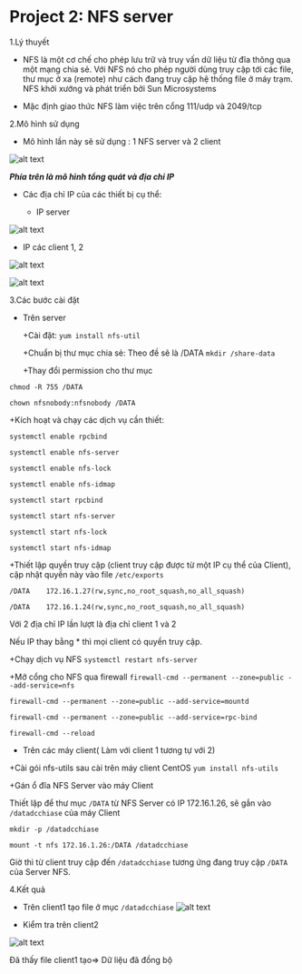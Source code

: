 # Project 2: NFS server
1.Lý thuyết 


+ NFS là một cơ chế cho phép lưu trữ và truy vấn dữ liệu từ đĩa thông qua một mạng chia sẻ. Với NFS nó cho phép người dùng truy cập tới các file, thư mục ở xa (remote) như cách đang truy cập hệ thống file ở máy trạm. NFS khởi xướng và phát triển bởi Sun Microsystems

+ Mặc định giao thức NFS làm việc trên cổng 111/udp và 2049/tcp

2.Mô hình sử dụng

+ Mô hình lần này sẽ sử dụng : 1 NFS server và 2 client

![alt text](https://s3-ap-southeast-1.amazonaws.com/kipalog.com/ywv5kah82p_image.png)

***Phía trên là mô hình tổng quát và địa chỉ IP***          
+ Các địa chỉ IP của các thiết bị cụ thể:

  + IP server


 ![alt text](https://s3-ap-southeast-1.amazonaws.com/kipalog.com/voa1v381p7_image.png)

  + IP các client 1, 2

![alt text](https://s3-ap-southeast-1.amazonaws.com/kipalog.com/369ber391l_image.png)

![alt text](https://s3-ap-southeast-1.amazonaws.com/kipalog.com/yv8n5rs41h_image.png)

3.Các bước cài đặt

- Trên server

  +Cài đặt:
`yum install nfs-util`
  
  +Chuẩn bị thư mục chia sẻ: Theo đề sẽ là /DATA
`mkdir /share-data`
  
  +Thay đổi permission cho thư mục

`chmod -R 755 /DATA`

`chown nfsnobody:nfsnobody /DATA`
  
  +Kích hoạt và chạy các dịch vụ cần thiết:

`systemctl enable rpcbind`

`systemctl enable nfs-server`
 
`systemctl enable nfs-lock`
 
`systemctl enable nfs-idmap`

`systemctl start rpcbind`

`systemctl start nfs-server`
 
`systemctl start nfs-lock`
 
`systemctl start nfs-idmap`


+Thiết lập quyền truy cập (client truy cập được từ một IP cụ thể của Client), cập nhật quyền này vào file  `/etc/exports`

`/DATA    172.16.1.27(rw,sync,no_root_squash,no_all_squash)`

`/DATA    172.16.1.24(rw,sync,no_root_squash,no_all_squash)`

Với 2 địa chỉ IP lần lượt là địa chỉ client 1 và 2

Nếu IP thay bằng * thì mọi client có quyền truy cập.

+Chạy dịch vụ NFS
`systemctl restart nfs-server`

+Mở cổng cho NFS qua firewall
`firewall-cmd --permanent --zone=public --add-service=nfs` 

`firewall-cmd --permanent --zone=public --add-service=mountd` 

`firewall-cmd --permanent --zone=public --add-service=rpc-bind`

`firewall-cmd --reload`

- Trên các máy client( Làm với client 1 tương tự với 2)

+Cài gói nfs-utils sau cài trên máy client CentOS
`yum install nfs-utils`

+Gán ổ đĩa NFS Server vào máy Client

Thiết lập để thư mục `/DATA` từ NFS Server có IP 172.16.1.26, sẽ gắn vào `/datadcchiase` của máy Client

`mkdir -p /datadcchiase`

`mount -t nfs 172.16.1.26:/DATA /datadcchiase`

Giờ thì từ client truy cập đến `/datadcchiase` tương ứng đang truy cập `/DATA `của Server NFS.

4.Kết quả 
- Trên client1 tạo file ở mục `/datadcchiase`
![alt text](https://s3-ap-southeast-1.amazonaws.com/kipalog.com/6qwsgwezft_test1.PNG)

- Kiểm tra trên client2 

![alt text](https://s3-ap-southeast-1.amazonaws.com/kipalog.com/axcjn5pv9c_test2.PNG)

Đã thấy file client1 tạo=> Dữ liệu đã đồng bộ
